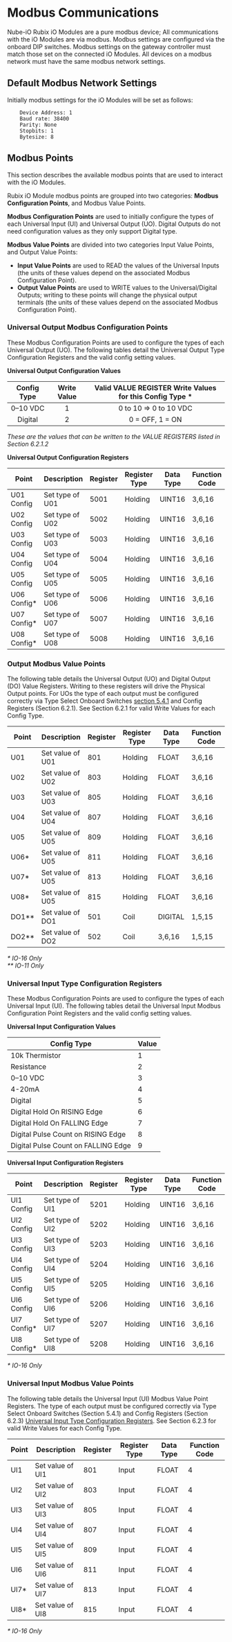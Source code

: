 # Modbus Communications #

Nube-iO Rubix iO Modules are a pure modbus device; All communications with the iO Modules are via modbus. Modbus settings are configured via the onboard DIP switches. Modbus settings on the gateway controller must match those set on the
connected iO Modules. All devices on a modbus network must have the same modbus
network settings.

## Default Modbus Network Settings ##

Initially modbus settings for the iO Modules will be set as follows:

        Device Address: 1
        Baud rate: 38400
        Parity: None
        Stopbits: 1
        Bytesize: 8

## Modbus Points ##

This section describes the available modbus points that are used to interact with the iO
Modules.

Rubix iO Module modbus points are grouped into two categories: **Modbus Configuration Points**, and Modbus Value Points.

**Modbus Configuration Points** are used to initially configure the types of each Universal Input
(UI) and Universal Output (UO). Digital Outputs do not need configuration values as they only
support Digital type.

**Modbus Value Points** are divided into two categories Input Value Points, and Output Value
Points:

- **Input Value Points** are used to READ the values of the Universal Inputs (the units of
these values depend on the associated Modbus Configuration Point).
- **Output Value Points** are used to WRITE values to the Universal/Digital Outputs;
writing to these points will change the physical output terminals (the units of these
values depend on the associated Modbus Configuration Point).

### Universal Output Modbus Configuration Points ###

These Modbus Configuration Points are used to configure the types of each Universal Output
(UO).
The following tables detail the Universal Output Type Configuration Registers and the valid
config setting values.

**Universal Output Configuration Values**

| **Config Type** 	| **Write Value** 	| **Valid VALUE REGISTER Write Values for this Config Type** * 	|
|:---------------:	|:---------------:	|:-----------------------------------------------------------:	|
| 0–10 VDC        	| 1               	| 0 to 10 ⇒ 0 to 10 VDC                                       	|
| Digital         	| 2               	| 0 = OFF, 1 = ON                                             	|
_These are the values that can be written to the VALUE REGISTERS listed in Section 6.2.1.2_ 

**Universal Output Configuration Registers**

| **Point**   	| **Description** 	| **Register** 	| **Register Type** 	| **Data Type** 	| **Function Code** 	|
|-------------	|-----------------	|--------------	|-------------------	|---------------	|-------------------	|
| U01 Config  	| Set type of U01 	| 5001         	| Holding           	| UINT16        	| 3,6,16            	|
| U02 Config  	| Set type of U02 	| 5002         	| Holding           	| UINT16        	| 3,6,16            	|
| U03 Config  	| Set type of U03 	| 5003         	| Holding           	| UINT16        	| 3,6,16            	|
| U04 Config  	| Set type of U04 	| 5004         	| Holding           	| UINT16        	| 3,6,16            	|
| U05 Config  	| Set type of U05 	| 5005         	| Holding           	| UINT16        	| 3,6,16            	|
| U06 Config* 	| Set type of U06 	| 5006         	| Holding           	| UINT16        	| 3,6,16            	|
| U07 Config* 	| Set type of U07 	| 5007         	| Holding           	| UINT16        	| 3,6,16            	|
| U08 Config* 	| Set type of U08 	| 5008         	| Holding           	| UINT16        	| 3,6,16            	|

### Output Modbus Value Points ###

The following table details the Universal Output (UO) and Digital Output (DO) Value
Registers. Writing to these registers will drive the Physical Output points. For UOs the type
of each output must be configured correctly via Type Select Onboard Switches [section 5.4.1](Installation-and-Configuration.md#left-bank-dip-switches---modbus-addressing) and Config Registers (Section 6.2.1). See Section 6.2.1 for valid Write Values for each Config Type.

| **Point** 	| **Description**  	| **Register** 	| **Register Type** 	| **Data Type** 	| **Function Code** 	|
|-----------	|------------------	|--------------	|-------------------	|---------------	|-------------------	|
| U01       	| Set value of U01 	| 801          	| Holding           	| FLOAT         	| 3,6,16            	|
| U02       	| Set value of U02 	| 803          	| Holding           	| FLOAT         	| 3,6,16            	|
| U03       	| Set value of U03 	| 805          	| Holding           	| FLOAT         	| 3,6,16            	|
| U04       	| Set value of U04 	| 807          	| Holding           	| FLOAT         	| 3,6,16            	|
| U05       	| Set value of U05 	| 809          	| Holding           	| FLOAT         	| 3,6,16            	|
| U06*      	| Set value of U05 	| 811          	| Holding           	| FLOAT         	| 3,6,16            	|
| U07*      	| Set value of U05 	| 813          	| Holding           	| FLOAT         	| 3,6,16            	|
| U08*      	| Set value of U05 	| 815          	| Holding           	| FLOAT         	| 3,6,16            	|
| DO1**     	| Set value of DO1 	| 501          	| Coil              	| DIGITAL       	| 1,5,15            	|
| DO2**     	| Set value of DO2 	| 502          	| Coil              	| 3,6,16        	| 1,5,15            	|

_* IO-16 Only <br/>
** IO-11 Only_

### Universal Input Type Configuration Registers ###

These Modbus Configuration Points are used to configure the types of each Universal Input (UI).
The following tables detail the Universal Input Modbus Configuration Point Registers and the valid config setting values.

**Universal Input Configuration Values**

| **Config Type**                     	| **Value** 	|
|-------------------------------------	|-----------	|
| 10k Thermistor                      	| 1         	|
| Resistance                          	| 2         	|
| 0–10 VDC                            	| 3         	|
| 4-20mA                              	| 4         	|
| Digital                             	| 5         	|
| Digital Hold On RISING Edge         	| 6         	|
| Digital Hold On FALLING Edge        	| 7         	|
| Digital Pulse Count on RISING Edge  	| 8         	|
| Digital Pulse Count on FALLING Edge 	| 9         	|

**Universal Input Configuration Registers**

| **Point**   	| **Description** 	| **Register** 	| **Register Type** 	| **Data Type** 	| **Function Code** 	|
|-------------	|-----------------	|--------------	|-------------------	|---------------	|-------------------	|
| UI1 Config  	| Set type of UI1 	| 5201         	| Holding           	| UINT16        	| 3,6,16            	|
| UI2 Config  	| Set type of UI2 	| 5202         	| Holding           	| UINT16        	| 3,6,16            	|
| UI3 Config  	| Set type of UI3 	| 5203         	| Holding           	| UINT16        	| 3,6,16            	|
| UI4 Config  	| Set type of UI4 	| 5204         	| Holding           	| UINT16        	| 3,6,16            	|
| UI5 Config  	| Set type of UI5 	| 5205         	| Holding           	| UINT16        	| 3,6,16            	|
| UI6 Config  	| Set type of UI6 	| 5206         	| Holding           	| UINT16        	| 3,6,16            	|
| UI7 Config* 	| Set type of UI7 	| 5207         	| Holding           	| UINT16        	| 3,6,16            	|
| UI8 Config* 	| Set type of UI8 	| 5208         	| Holding           	| UINT16        	| 3,6,16            	|
_* IO-16 Only_

### Universal Input Modbus Value Points ###

The following table details the Universal Input (UI) Modbus Value Point Registers. The type of each output must be configured correctly via Type Select Onboard Switches (Section 5.4.1) and Config Registers (Section 6.2.3) [Universal Input Type Configuration Registers](#universal-input-type-configuration-registers). See Section 6.2.3 for valid Write Values for each Config Type.

| **Point** 	| **Description**  	| **Register** 	| **Register Type** 	| **Data Type** 	| **Function Code** 	|
|-----------	|------------------	|--------------	|-------------------	|---------------	|-------------------	|
| UI1       	| Set value of UI1 	| 801          	| Input             	| FLOAT         	| 4                 	|
| UI2       	| Set value of UI2 	| 803          	| Input             	| FLOAT         	| 4                 	|
| UI3       	| Set value of UI3 	| 805          	| Input             	| FLOAT         	| 4                 	|
| UI4       	| Set value of UI4 	| 807          	| Input             	| FLOAT         	| 4                 	|
| UI5       	| Set value of UI5 	| 809          	| Input             	| FLOAT         	| 4                 	|
| UI6       	| Set value of UI6 	| 811          	| Input             	| FLOAT         	| 4                 	|
| UI7*      	| Set value of UI7 	| 813          	| Input             	| FLOAT         	| 4                 	|
| UI8*      	| Set value of UI8 	| 815          	| Input             	| FLOAT         	| 4                 	|
_* IO-16 Only_



